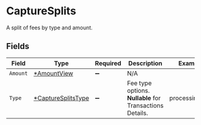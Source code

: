 # CaptureSplits

A split of fees by type and amount.


## Fields

| Field                                                          | Type                                                           | Required                                                       | Description                                                    | Example                                                        |
| -------------------------------------------------------------- | -------------------------------------------------------------- | -------------------------------------------------------------- | -------------------------------------------------------------- | -------------------------------------------------------------- |
| `Amount`                                                       | [*AmountView](../../models/shared/amountview.md)               | :heavy_minus_sign:                                             | N/A                                                            |                                                                |
| `Type`                                                         | [*CaptureSplitsType](../../models/shared/capturesplitstype.md) | :heavy_minus_sign:                                             | Fee type options. **Nullable** for Transactions Details.<br/>  | processing_fee                                                 |